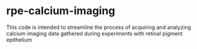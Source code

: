 # rpe-calcium-imaging
This code is intended to streamline the process of acquiring and analyzing calcium imaging data gathered during experiments with retinal pigment epithelium

